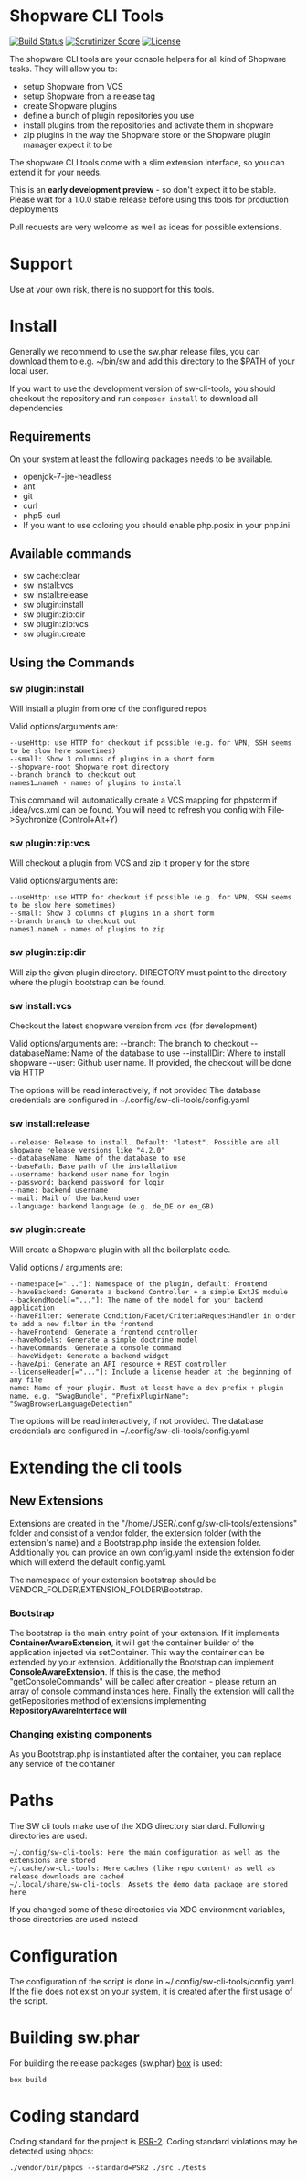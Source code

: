 # Shopware CLI Tools

[![Build Status](https://img.shields.io/travis/shopwareLabs/sw-cli-tools/master.svg?style=flat-square)](https://travis-ci.org/shopwareLabs/sw-cli-tools)
[![Scrutinizer Score](https://img.shields.io/scrutinizer/g/shopwareLabs/sw-cli-tools.svg?style=flat-square)](https://scrutinizer-ci.com/g/shopwareLabs/sw-cli-tools)
[![License](https://img.shields.io/badge/license-MIT-brightgreen.svg?style=flat-square)](LICENSE)

The shopware CLI tools are your console helpers for all kind of Shopware tasks. They will allow you to:

 * setup Shopware from VCS
 * setup Shopware from a release tag
 * create Shopware plugins
 * define a bunch of plugin repositories you use
 * install plugins from the repositories and activate them in shopware
 * zip plugins in the way the Shopware store or the Shopware plugin manager expect it to be

The shopware CLI tools come with a slim extension interface, so you can extend it for your needs.

This is an **early development preview** - so don't expect it to be stable. Please wait for a 1.0.0 stable release before using this tools for production deployments

 Pull requests are very welcome as well as ideas for possible extensions.

# Support

Use at your own risk, there is no support for this tools.

# Install

Generally we recommend to use the sw.phar release files, you can download them to e.g. ~/bin/sw and add this directory to the $PATH of your local user.

If you want to use the development version of sw-cli-tools, you should checkout the repository and run `composer install` to download all dependencies

## Requirements ###
On your system at least the following packages needs to be available.

 * openjdk-7-jre-headless
 * ant
 * git
 * curl
 * php5-curl
 * If you want to use coloring you should enable php.posix in your php.ini

## Available commands
* sw cache:clear
* sw install:vcs
* sw install:release
* sw plugin:install
* sw plugin:zip:dir
* sw plugin:zip:vcs
* sw plugin:create

## Using the Commands
### sw plugin:install
Will install a plugin from one of the configured repos

Valid options/arguments are:

    --useHttp: use HTTP for checkout if possible (e.g. for VPN, SSH seems to be slow here sometimes)
    --small: Show 3 columns of plugins in a short form
    --shopware-root Shopware root directory
    --branch branch to checkout out
    names1…nameN - names of plugins to install

This command will automatically create a VCS mapping for phpstorm if .idea/vcs.xml can be found. You will need
to refresh you config with File->Sychronize (Control+Alt+Y)

### sw plugin:zip:vcs
Will checkout a plugin from VCS and zip it properly for the store

Valid options/arguments are:

    --useHttp: use HTTP for checkout if possible (e.g. for VPN, SSH seems to be slow here sometimes)
    --small: Show 3 columns of plugins in a short form
    --branch branch to checkout out
    names1…nameN - names of plugins to zip

### sw plugin:zip:dir
Will zip the given plugin directory. DIRECTORY must point to the directory where the plugin bootstrap can be found.

### sw install:vcs
Checkout the latest shopware version from vcs (for development)

Valid options/arguments are:
    --branch: The branch to checkout
    --databaseName: Name of the database to use
    --installDir: Where to install shopware
    --user: Github user name. If provided, the checkout will be done via HTTP

The options will be read interactively, if not provided
The database credentials are configured in ~/.config/sw-cli-tools/config.yaml

### sw install:release
    --release: Release to install. Default: "latest". Possible are all shopware release versions like "4.2.0"
    --databaseName: Name of the database to use
    --basePath: Base path of the installation
    --username: backend user name for login
    --password: backend password for login
    --name: backend username
    --mail: Mail of the backend user
    --language: backend language (e.g. de_DE or en_GB)

### sw plugin:create
Will create a Shopware plugin with all the boilerplate code.

Valid options / arguments are:
```
--namespace[="..."]: Namespace of the plugin, default: Frontend
--haveBackend: Generate a backend Controller + a simple ExtJS module
--backendModel[="..."]: The name of the model for your backend application
--haveFilter: Generate Condition/Facet/CriteriaRequestHandler in order to add a new filter in the frontend
--haveFrontend: Generate a frontend controller
--haveModels: Generate a simple doctrine model
--haveCommands: Generate a console command
--haveWidget: Generate a backend widget
--haveApi: Generate an API resource + REST controller
--licenseHeader[="..."]: Include a license header at the beginning of any file
name: Name of your plugin. Must at least have a dev prefix + plugin name, e.g. "SwagBundle", "PrefixPluginName"; "SwagBrowserLanguageDetection"
```


The options will be read interactively, if not provided.
The database credentials are configured in ~/.config/sw-cli-tools/config.yaml

# Extending the cli tools

## New Extensions

Extensions are created in the "/home/USER/.config/sw-cli-tools/extensions" folder and consist of a vendor folder, the extension folder (with the extension's name) and a Bootstrap.php inside the extension folder. Additionally you can provide an own config.yaml inside the extension folder which will extend the default config.yaml.

The namespace of your extension bootstrap should be VENDOR_FOLDER\EXTENSION_FOLDER\Bootstrap.

### Bootstrap
The bootstrap is the main entry point of your extension. If it implements **ContainerAwareExtension**, it will get the container builder
 of the application injected via setContainer. This way the container can be extended by your extension.
Additionally the Bootstrap can implement **ConsoleAwareExtension**. If this is the case, the method "getConsoleCommands" will be
called after creation - please return an array of console command instances here.
Finally the extension will call the getRepositories method of extensions implementing **RepositoryAwareInterface will**

### Changing existing components

As you Bootstrap.php is instantiated after the container, you can replace any service of the container

# Paths
The SW cli tools make use of the XDG directory standard. Following directories are used:

    ~/.config/sw-cli-tools: Here the main configuration as well as the extensions are stored
    ~/.cache/sw-cli-tools: Here caches (like repo content) as well as release downloads are cached
    ~/.local/share/sw-cli-tools: Assets the demo data package are stored here

If you changed some of these directories via XDG environment variables, those directories are used instead

# Configuration
The configuration of the script is done in ~/.config/sw-cli-tools/config.yaml. If the file does not exist on your system, it is created after the first usage of the script.

# Building sw.phar
For building the release packages (sw.phar) [box](https://github.com/kherge/php-box) is used:

    box build

# Coding standard
Coding standard for the project is [PSR-2](https://github.com/php-fig/fig-standards/blob/master/accepted/PSR-2-coding-style-guide.md).
Coding standard violations may be detected using phpcs:

    ./vendor/bin/phpcs --standard=PSR2 ./src ./tests
